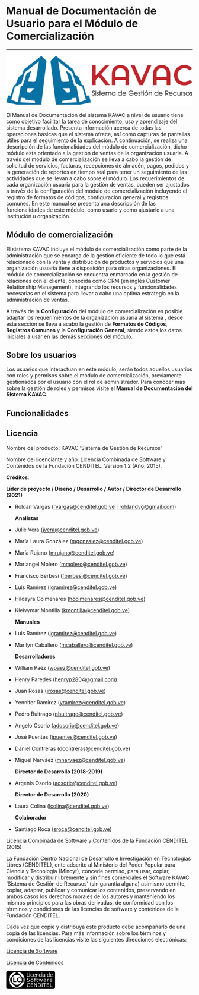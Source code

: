 # Manual de Documentación de Usuario para el Módulo de Comercialización
***********************************************************************

![Screenshot](img/logokavac.png#imagen)

El Manual de Documentación del sistema KAVAC a nivel de usuario tiene como objetivo facilitar la tarea de conocimiento, uso y aprendizaje del sistema desarrollado. Presenta información acerca de todas las operaciones básicas que el sistema ofrece, así como capturas de pantallas útiles para el seguimiento de la explicación. A continuación, se realiza una descripción de las funcionalidades del módulo de comercialización, dicho módulo esta orientado a la gestión de ventas de la organización usuaria.  A través del módulo de comercialización se lleva a cabo la gestión de solicitud de servicios, facturas, recepciones de almacén, pagos, pedidos y la generación de reportes en tiempo real para tener un seguimiento de las actividades que se llevan a cabo sobre el módulo. Los requerimientos de cada organización usuaria para la gestión de ventas, pueden ser ajustados a través de la configuración del módulo de comercialización incluyendo el registro de formatos de códigos, configuración general y registros comunes. En este manual se presenta una descripción de las funcionalidades de este módulo, como usarlo y como ajustarlo a una institución u organización.  

## Módulo de comercialización

El sistema KAVAC incluye el módulo de comercialización como parte de la administración que se encarga de la gestión eficiente de todo lo que está relacionado con la venta y distribución de productos y servicios que una organización usuaria tiene a disposición para otras organizaciones. El módulo de comercialización se encuentra enmarcado en la gestión de relaciones con el cliente, conocida como CRM (en inglés Customer Relationship Management), integrando los recursos y funcionalidades necesarias en el sistema para llevar a cabo una optima estrategia en la administración de ventas.   

A través de la **Configuración** del módulo de comercialización es posible adaptar los requerimientos de la organización usuaria al sistema , desde esta sección se lleva a acabo la gestión de **Formatos de Códigos**, **Registros Comunes** y la **Configuración General**, siendo estos los datos iniciales a usar en las demás secciones del módulo. 




## Sobre los usuarios

Los usuarios que interactuan en este módulo, serán todos aquellos usuarios con roles y permisos sobre el módulo de comercialización, previamente gestionados por el usuario con el rol de administrador. Para conocer mas sobre la gestión de roles y permisos visite el **Manual de Documentación del Sistema KAVAC**.


## Funcionalidades


## Licencia

Nombre del producto: KAVAC ‘Sistema de Gestión de Recursos’

   Nombre del licenciante y año: Licencia Combinada de Software y Contenidos de la Fundación CENDITEL. Versión 1.2 (Año: 2015).

   **Créditos**: 
   
   **Líder de proyecto / Diseño / Desarrollo / Autor / Director de Desarrollo (2021)**

- Roldan Vargas (rvargas@cenditel.gob.ve | roldandvg@gmail.com)

   **Analistas**

- Julie Vera (jvera@cenditel.gob.ve)
- María Laura González (mgonzalez@cenditel.gob.ve)
- María Rujano (mrujano@cenditel.gob.ve)
- Mariangel Molero (mmolero@cenditel.gob.ve)
- Francisco Berbesí (fberbesi@cenditel.gob.ve)
- Luis Ramírez (lgramirez@cenditel.gob.ve)
- Hildayra Colmenares (hcolmenares@cenditel.gob.ve)
- Kleivymar Montilla (kmontilla@cenditel.gob.ve)

   **Manuales**

- Luis Ramírez (lgramirez@cenditel.gob.ve)
- Marilyn Caballero (mcaballero@cenditel.gob.ve)

   **Desarrolladores**

- William Paéz (wpaez@cenditel.gob.ve)
- Henry Paredes (henryp2804@gmail.com)
- Juan Rosas (jrosas@cenditel.gob.ve)
- Yennifer Ramírez (yramirez@cenditel.gob.ve)
- Pedro Buitrago (pbuitrago@cenditel.gob.ve)
- Angelo Osorio (adosorio@cenditel.gob.ve)
- José Puentes (jpuentes@cenditel.gob.ve)
- Daniel Contreras (dcontreras@cenditel.gob.ve)
- Miguel Narváez (mnarvaez@cenditel.gob.ve)

   **Director de Desarrollo (2018-2019)**

- Argenis Osorio (aosorio@cenditel.gob.ve)
   
   **Director de Desarrollo (2020)**
   
- Laura Colina (lcolina@cenditel.gob.ve)

   **Colaborador**

- Santiago Roca (sroca@cenditel.gob.ve)


Licencia Combinada de Software y Contenidos de la Fundación CENDITEL (2015)  


La Fundación Centro Nacional de Desarrollo e Investigación en Tecnologías Libres (CENDITEL), ente adscrito al Ministerio del Poder Popular para  Ciencia y Tecnología (Mincyt), concede permiso, para usar, copiar, modificar y distribuir libremente y sin fines comerciales el Software KAVAC ‘Sistema de Gestión de Recursos’ (sin garantía alguna) asimismo permite, copiar, adaptar, publicar y comunicar los contenidos, preservando en ambos casos los derechos morales de los autores y manteniendo los mismos principios para las obras derivadas, de conformidad con los términos y condiciones de las licencias de software y contenidos de la Fundación CENDITEL.


Cada vez que copie y distribuya este producto debe acompañarlo de una copia de las licencias. Para más información sobre los términos y condiciones de las licencias visite las siguientes direcciones electrónicas:  


[Licencia de Software](https://conocimientolibre.cenditel.gob.ve/legislacion)

[Licencia de Contenidos](https://conocimientolibre.cenditel.gob.ve/legislacion)

![Screenshot](img/licencia.png)